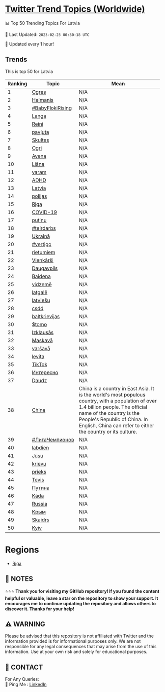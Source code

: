 [Twitter Trend Topics (Worldwide)](https://github.com/ErcinDedeoglu/Twitter-Trend-Topics)
==========


📊 Top 50 Trending Topics For Latvia

📆 Last Updated: `2023-02-23 00:30:18 UTC`

🔧 Updated every 1 hour!


## Trends

This is top 50 for Latvia

| Ranking | Topic | Mean |
| ------- | ------------ | ------------ |
| 1 | [Ogres](http://twitter.com/search?q=Ogres) | N/A |
| 2 | [Helmanis](http://twitter.com/search?q=Helmanis) | N/A |
| 3 | [#BabyFlokiRising](http://twitter.com/search?q=%23BabyFlokiRising) | N/A |
| 4 | [Langa](http://twitter.com/search?q=Langa) | N/A |
| 5 | [Reini](http://twitter.com/search?q=Reini) | N/A |
| 6 | [pavļuta](http://twitter.com/search?q=pav%c4%bcuta) | N/A |
| 7 | [Skultes](http://twitter.com/search?q=Skultes) | N/A |
| 8 | [Ogri](http://twitter.com/search?q=Ogri) | N/A |
| 9 | [Avena](http://twitter.com/search?q=Avena) | N/A |
| 10 | [Liāna](http://twitter.com/search?q=Li%c4%81na) | N/A |
| 11 | [varam](http://twitter.com/search?q=varam) | N/A |
| 12 | [ADHD](http://twitter.com/search?q=ADHD) | N/A |
| 13 | [Latvia](http://twitter.com/search?q=Latvia) | N/A |
| 14 | [polijas](http://twitter.com/search?q=polijas) | N/A |
| 15 | [Riga](http://twitter.com/search?q=Riga) | N/A |
| 16 | [COVID-19](http://twitter.com/search?q=COVID-19) | N/A |
| 17 | [putinu](http://twitter.com/search?q=putinu) | N/A |
| 18 | [#teirdarbs](http://twitter.com/search?q=%23teirdarbs) | N/A |
| 19 | [Ukrainā](http://twitter.com/search?q=Ukrain%c4%81) | N/A |
| 20 | [#vertigo](http://twitter.com/search?q=%23vertigo) | N/A |
| 21 | [rietumiem](http://twitter.com/search?q=rietumiem) | N/A |
| 22 | [Vienkārši](http://twitter.com/search?q=Vienk%c4%81r%c5%a1i) | N/A |
| 23 | [Daugavpils](http://twitter.com/search?q=Daugavpils) | N/A |
| 24 | [Baidena](http://twitter.com/search?q=Baidena) | N/A |
| 25 | [vidzemē](http://twitter.com/search?q=vidzem%c4%93) | N/A |
| 26 | [latgalē](http://twitter.com/search?q=latgal%c4%93) | N/A |
| 27 | [latviešu](http://twitter.com/search?q=latvie%c5%a1u) | N/A |
| 28 | [csdd](http://twitter.com/search?q=csdd) | N/A |
| 29 | [baltkrievijas](http://twitter.com/search?q=baltkrievijas) | N/A |
| 30 | [$tomo](http://twitter.com/search?q=%24tomo) | N/A |
| 31 | [Izklausās](http://twitter.com/search?q=Izklaus%c4%81s) | N/A |
| 32 | [Maskavā](http://twitter.com/search?q=Maskav%c4%81) | N/A |
| 33 | [varšavā](http://twitter.com/search?q=var%c5%a1av%c4%81) | N/A |
| 34 | [levita](http://twitter.com/search?q=levita) | N/A |
| 35 | [TikTok](http://twitter.com/search?q=TikTok) | N/A |
| 36 | [Интересно](http://twitter.com/search?q=%d0%98%d0%bd%d1%82%d0%b5%d1%80%d0%b5%d1%81%d0%bd%d0%be) | N/A |
| 37 | [Daudz](http://twitter.com/search?q=Daudz) | N/A |
| 38 | [China](http://twitter.com/search?q=China) | China is a country in East Asia. It is the world's most populous country, with a population of over 1.4 billion people. The official name of the country is the People's Republic of China. In English, China can refer to either the country or its culture. |
| 39 | [#ЛигаЧемпионов](http://twitter.com/search?q=%23%d0%9b%d0%b8%d0%b3%d0%b0%d0%a7%d0%b5%d0%bc%d0%bf%d0%b8%d0%be%d0%bd%d0%be%d0%b2) | N/A |
| 40 | [labdien](http://twitter.com/search?q=labdien) | N/A |
| 41 | [Jūsu](http://twitter.com/search?q=J%c5%absu) | N/A |
| 42 | [krievu](http://twitter.com/search?q=krievu) | N/A |
| 43 | [prieks](http://twitter.com/search?q=prieks) | N/A |
| 44 | [Tevis](http://twitter.com/search?q=Tevis) | N/A |
| 45 | [Путина](http://twitter.com/search?q=%d0%9f%d1%83%d1%82%d0%b8%d0%bd%d0%b0) | N/A |
| 46 | [Kāda](http://twitter.com/search?q=K%c4%81da) | N/A |
| 47 | [Russia](http://twitter.com/search?q=Russia) | N/A |
| 48 | [Крым](http://twitter.com/search?q=%d0%9a%d1%80%d1%8b%d0%bc) | N/A |
| 49 | [Skaidrs](http://twitter.com/search?q=Skaidrs) | N/A |
| 50 | [Kyiv](http://twitter.com/search?q=Kyiv) | N/A |



# Regions

* [Riga](</Latvia/Riga.md>)



## 📝 NOTES

⭐⭐⭐ **Thank you for visiting my GitHub repository! If you found the content helpful or valuable, leave a star on the repository to show your support. It encourages me to continue updating the repository and allows others to discover it. Thanks for your help!**


## ⚠️ WARNING

Please be advised that this repository is not affiliated with Twitter and the information provided is for informational purposes only. We are not responsible for any legal consequences that may arise from the use of this information. Use at your own risk and solely for educational purposes.


## 📨 CONTACT

 For Any Queries:  
            🏓 Ping Me : [LinkedIn](https://www.linkedin.com/in/ercindedeoglu/)
